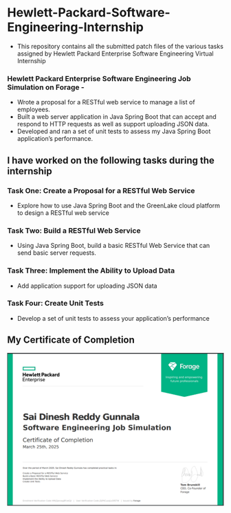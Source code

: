 # Hewlett-Packard-Software-Engineering-Internship
- This repository contains all the submitted patch files of the various tasks assigned by Hewlett Packard Enterprise Software Engineering Virtual Internship

### Hewlett Packard Enterprise Software Engineering Job Simulation on Forage -

 * Wrote a proposal for a RESTful web service to manage a list of employees.
 * Built a web server application in Java Spring Boot that can accept and
   respond to HTTP requests as well as support uploading JSON data.
 * Developed and ran a set of unit tests to assess my Java Spring Boot
   application’s performance.

## I have worked on the following tasks during the internship
### Task One: Create a Proposal for a RESTful Web Service
- Explore how to use Java Spring Boot and the GreenLake cloud platform to design a RESTful web service

### Task Two: Build a RESTful Web Service
- Using Java Spring Boot, build a basic RESTful Web Service that can send basic server requests.

### Task Three: Implement the Ability to Upload Data
- Add application support for uploading JSON data

### Task Four: Create Unit Tests
- Develop a set of unit tests to assess your application’s performance


## My Certificate of Completion

<a href="https://forage-uploads-prod.s3.amazonaws.com/completion-certificates/fgHAi6dLhpRsGKyyN/da2T3WZCbMAJD7bNB_fgHAi6dLhpRsGKyyN_jDjPKCuzzjLd3fETW_1742945812204_completion_certificate.pdf"><p align= "center"><img src="assets/HPE-Software-Engineering-completion-certificate.PNG"></p></a>
